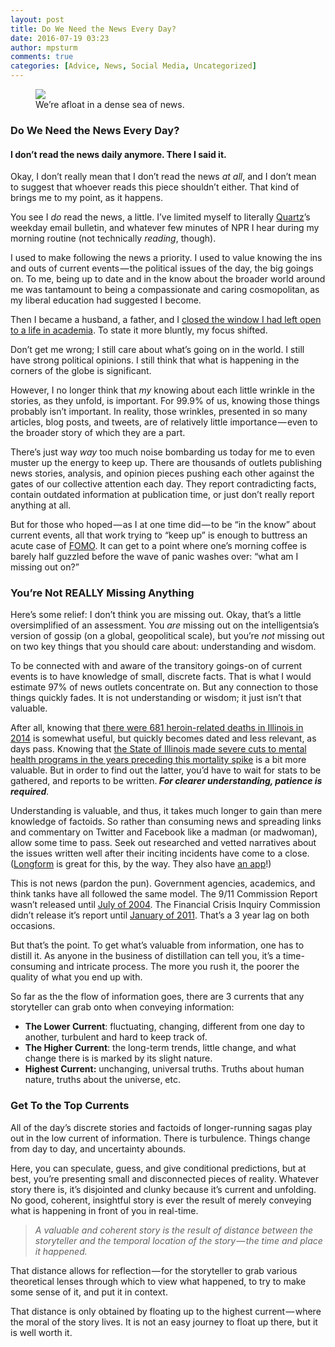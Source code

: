 ```yaml
---
layout: post
title: Do We Need the News Every Day?
date: 2016-07-19 03:23
author: mpsturm
comments: true
categories: [Advice, News, Social Media, Uncategorized]
---
```



<figure class="wp-caption">

<img src="https://cdn-images-1.medium.com/max/900/1*7wXpgaZUoktE_HLYFP9LEQ.jpeg">

<figcaption class="wp-caption-text">We’re afloat in a dense sea of news.</figcaption></figure>

<h3>Do We Need the News Every Day?</h3>
<h4>I don’t read the news daily anymore. There I said it.</h4>
<p>Okay, I don’t really mean that I don’t read the news <em>at all</em>, and I don’t mean to suggest that whoever reads this piece shouldn’t either. That kind of brings me to my point, as it happens.</p>
<p>You see I <em>do</em> read the news, a little. I’ve limited myself to literally <a href="http://qz.com/" target="_blank">Quartz</a>’s weekday email bulletin, and whatever few minutes of NPR I hear during my morning routine (not technically <em>reading</em>, though).</p>
<p>I used to make following the news a priority. I used to value knowing the ins and outs of current events — the political issues of the day, the big goings on. To me, being up to date and in the know about the broader world around me was tantamount to being a compassionate and caring cosmopolitan, as my liberal education had suggested I become.</p>
<p>Then I became a husband, a father, and I <a href="http://www.mikesturm.net/home/why-i-chose-to-give-up-on-academia" target="_blank">closed the window I had left open to a life in academia</a>. To state it more bluntly, my focus shifted.</p>
<p>Don’t get me wrong; I still care about what’s going on in the world. I still have strong political opinions. I still think that what is happening in the corners of the globe is significant.</p>
<p>However, I no longer think that <em>my</em> knowing about each little wrinkle in the stories, as they unfold, is important. For 99.9% of us, knowing those things probably isn’t important. In reality, those wrinkles, presented in so many articles, blog posts, and tweets, are of relatively little importance — even to the broader story of which they are a part.</p>
<p>There’s just way <em>way</em> too much noise bombarding us today for me to even muster up the energy to keep up. There are thousands of outlets publishing news stories, analysis, and opinion pieces pushing each other against the gates of our collective attention each day. They report contradicting facts, contain outdated information at publication time, or just don’t really report anything at all.</p>
<p>But for those who hoped — as I at one time did — to be “in the know” about current events, all that work trying to “keep up” is enough to buttress an acute case of <a href="https://en.wikipedia.org/wiki/Fear_of_missing_out" target="_blank">FOMO</a>. It can get to a point where one’s morning coffee is barely half guzzled before the wave of panic washes over: “what am I missing out on?”</p>
<h3>You’re Not REALLY Missing Anything</h3>
<p>Here’s some relief: I don’t think you are missing out. Okay, that’s a little oversimplified of an assessment. You <em>are </em>missing out on the intelligentsia’s version of gossip (on a global, geopolitical scale), but you’re <em>not </em>missing out on two key things that you should care about: understanding and wisdom.</p>
<p>To be connected with and aware of the transitory goings-on of current events is to have knowledge of small, discrete facts. That is what I would estimate 97% of news outlets concentrate on. But any connection to those things quickly fades. It is not understanding or wisdom; it just isn’t that valuable.</p>
<p>After all, knowing that <a href="http://thetelegraph.com/news/76603/news-briefs-from-around-the-region-jan-15-2016" target="_blank">there were 681 heroin-related deaths in Illinois in 2014</a> is somewhat useful, but quickly becomes dated and less relevant, as days pass. Knowing that <a href="http://www.namigc.org/wp-content/uploads/2012/08/NAMI-White-Paper-NAMI-Chicago-May-2015.pdf" target="_blank">the State of Illinois made severe cuts to mental health programs in the years preceding this mortality spike</a> is a bit more valuable. But in order to find out the latter, you’d have to wait for stats to be gathered, and reports to be written.<strong> <em>For clearer understanding, patience is required</em></strong><em>.</em></p>
<p>Understanding is valuable, and thus, it takes much longer to gain than mere knowledge of factoids. So rather than consuming news and spreading links and commentary on Twitter and Facebook like a madman (or madwoman), allow some time to pass. Seek out researched and vetted narratives about the issues written well after their inciting incidents have come to a close. (<a href="http://longform.org/" target="_blank">Longform</a> is great for this, by the way. They also have <a href="https://itunes.apple.com/us/app/longform/id490437064?mt=8" target="_blank">an app</a>!)</p>
<p>This is not news (pardon the pun). Government agencies, academics, and think tanks have all followed the same model. The 9/11 Commission Report wasn’t released until <a href="http://www.9-11commission.gov/report/" target="_blank">July of 2004</a>. The Financial Crisis Inquiry Commission didn’t release it’s report until <a href="http://fcic.law.stanford.edu/" target="_blank">January of 2011</a>. That’s a 3 year lag on both occasions.</p>
<p>But that’s the point. To get what’s valuable from information, one has to distill it. As anyone in the business of distillation can tell you, it’s a time-consuming and intricate process. The more you rush it, the poorer the quality of what you end up with.</p>
<p>So far as the the flow of information goes, there are 3 currents that any storyteller can grab onto when conveying information:</p>
<ul>
<li>
<strong>The Lower Current</strong>: fluctuating, changing, different from one day to another, turbulent and hard to keep track of.</li>
<li>
<strong>The Higher Current</strong>: the long-term trends, little change, and what change there is is marked by its slight nature.</li>
<li>
<strong>Highest Current:</strong> unchanging, universal truths. Truths about human nature, truths about the universe, etc.</li>
</ul>
<h3>Get To the Top Currents</h3>
<p>All of the day’s discrete stories and factoids of longer-running sagas play out in the low current of information. There is turbulence. Things change from day to day, and uncertainty abounds.</p>
<p>Here, you can speculate, guess, and give conditional predictions, but at best, you’re presenting small and disconnected pieces of reality. Whatever story there is, it’s disjointed and clunky because it’s current and unfolding. No good, coherent, insightful story is ever the result of merely conveying what is happening in front of you in real-time.</p>
<blockquote><em>A valuable and coherent story is the result of distance between the storyteller and the temporal location of the story — the time and place it happened.</em></blockquote>
<p>That distance allows for reflection — for the storyteller to grab various theoretical lenses through which to view what happened, to try to make some sense of it, and put it in context.</p>
<p>That distance is only obtained by floating up to the highest current — where the moral of the story lives. It is not an easy journey to float up there, but it is well worth it.</p>


